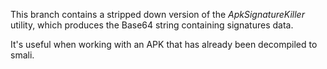 This branch contains a stripped down version of the _ApkSignatureKiller_ utility, which produces the Base64 string containing signatures data.

It's useful when working with an APK that has already been decompiled to smali.
